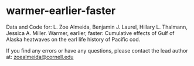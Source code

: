 # warmer-earlier-faster
Data and Code for: L. Zoe Almeida, Benjamin J. Laurel, Hillary L. Thalmann, Jessica A. Miller. Warmer, earlier, faster: Cumulative effects of Gulf of Alaska heatwaves on the earl life history of Pacific cod.

If you find any errors or have any questions, please contact the lead author at: zoealmeida@cornell.edu
